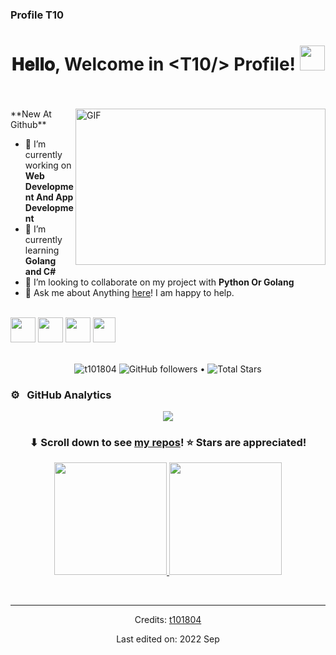 ### Profile T10

<h1 align="center">
  𝐇𝐞𝐥𝐥𝐨, Welcome in &lt;T10/&gt; Profile!
  <a target="_blank">
    <img src="https://github.com/JayantGoel001/JayantGoel001/blob/master/GIF/Hi.gif" width="40px" />
  </a>
</h1>

<br/>
<br/>
<a target="_blank">
  <img align="right" height="250" width="400" alt="GIF" src="https://64.media.tumblr.com/b571cf60181129e78a2c5985b443851e/tumblr_pky1ntVRAF1v059coo1_540.gif">
</a>
**New At Github**

- 🔭 I’m currently working on **Web Development And App Development**
- 🌱 I’m currently learning **Golang and C#**
- 👯 I’m looking to collaborate on my project with **Python Or Golang**
- 💬 Ask me about Anything [here](https://github.com/t101804/t101804/issues/1)! I am happy to help.
<br>
<code><img height="40" width="40" src="https://blog.golang.org/go-brand/Go-Logo/SVG/Go-Logo_Blue.svg"></code>
<code><img height="40" width="40" src="https://brandeps.com/logo-download/C/C-Sharp-logo-vector-01.svg"></code>
<code><img height="40" width="40" src="https://cdn.iconscout.com/icon/free/png-256/css-131-722685.png"></code>
<code><img height="40" width="36" src="https://s3.dualstack.us-east-2.amazonaws.com/pythondotorg-assets/media/community/logos/python-logo-only.png"></code>


<br/>
<br/>


<p align="center">  
  <img src="https://komarev.com/ghpvc/?username=t101804" alt="t101804" />
  <img alt="GitHub followers" src="https://img.shields.io/github/followers/t101804?label=Followers&style=social"> •   
  <img src="https://img.shields.io/github/stars/t101804?label=Stars" alt="Total Stars">
</p>




### ⚙️ &nbsp; GitHub Analytics
<p align="center">
  <a href="https://github.com/t101804/github-readme-streak-stats">
    <img src="https://github-readme-streak-stats.herokuapp.com/?user=t101804#version3"/>
  </a>
</p>

<h3 align="center">⬇ Scroll down to see <a href="https://github.com/t101804?tab=repositories">my repos</a>! ⭐ Stars are appreciated!</h3>


<p align="center">
<a href="https://github.com/t101804">
  <img height="180em" src="https://github-readme-stats-eight-theta.vercel.app/api?username=t101804&show_icons=true&theme=vue-light&include_all_commits=true&count_private=true" />
  <img height="180em" src="https://github-readme-stats-eight-theta.vercel.app/api/top-langs/?username=t101804&layout=compact&exclude_lang=java+r&theme=vue-light&include_all_commits=true&count_private=true" />
</a>
</p>



<div align="center">


<br/>






------
Credits: [t101804](https://github.com/t101804)

Last edited on: 2022 Sep
